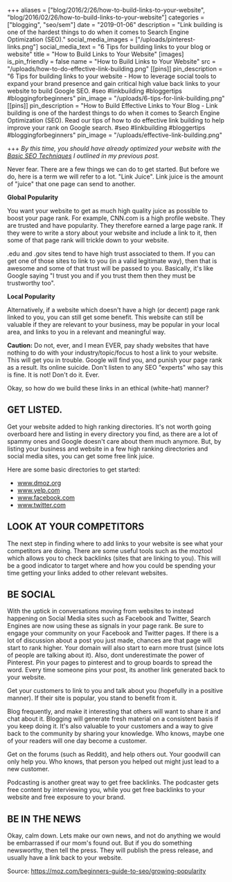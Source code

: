 +++
aliases = ["blog/2016/2/26/how-to-build-links-to-your-website", "blog/2016/02/26/how-to-build-links-to-your-website"]
categories = ["blogging", "seo/sem"]
date = "2019-01-06"
description = "Link building is one of the hardest things to do when it comes to Search Engine Optimization (SEO)."
social_media_images = ["/uploads/pinterest-links.png"]
social_media_text = "6 Tips for building links to your blog or website"
title = "How to Build Links to Your Website"
[images]
is_pin_friendly = false
name = "How to Build Links to Your Website"
src = "/uploads/how-to-do-effective-link-building.png"
[[pins]]
pin_description = "6 Tips for building links to your website - How to leverage social tools to expand your brand presence and gain critical high value back links to your website to build Google SEO. #seo #linkbuilding #bloggertips #bloggingforbeginners"
pin_image = "/uploads/6-tips-for-link-building.png"
[[pins]]
pin_description = "How to Build Effective Links to Your Blog - Link building is one of the hardest things to do when it comes to Search Engine Optimization (SEO). Read our tips of how to do effective link building to help improve your rank on Google search. #seo #linkbuilding #bloggertips #bloggingforbeginners"
pin_image = "/uploads/effective-link-building.png"

+++
_By this time, you should have already optimized your website with the_ [_Basic SEO Techniques_](/blog/introduction-to-seo-and-sem-for-beginners "Basic SEO Techniques") _I outlined in my previous post._

Never fear.  There are a few things we can do to get started.  But before we do, here is a term we will refer to a lot.  "Link Juice".  Link juice is the amount of "juice" that one page can send to another.

**Global Popularity**

You want your website to get as much high quality juice as possible to boost your page rank.  For example, CNN.com is a high profile website. They are trusted and have popularity.  They therefore earned a large page rank.  If they were to write a story about your website and include a link to it, then some of that page rank will trickle down to your website.

.edu and .gov sites tend to have high trust associated to them.  If you can get one of those sites to link to you (in a valid legitimate way), then that is awesome and some of that trust will be passed to you.  Basically, it's like Google saying "I trust you and if you trust them then they must be trustworthy too".

**Local Popularity**

Alternatively, if a website which doesn't have a high (or decent) page rank linked to you, you can still get some benefit. This website can still be valuable if they are relevant to your business, may be popular in your local area, and links to you in a relevant and meaningful way.

**Caution:**  Do not, ever, and I mean EVER, pay shady websites that have nothing to do with your industry/topic/focus to host a link to your website.  This will get you in trouble.  Google will find you, and punish your page rank as a result.  Its online suicide. Don't listen to any SEO "experts" who say this is fine.  It is not!  Don't do it. Ever.

Okay, so how do we build these links in an ethical (white-hat) manner?

## GET LISTED.

Get your website added to high ranking directories.  It's not worth going overboard here and listing in every directory you find, as there are a lot of spammy ones and Google doesn't care about them much anymore.  But, by listing your business and website in a few high ranking directories and social media sites, you can get some free link juice.

Here are some basic directories to get started:

* www.dmoz.org
* www.yelp.com
* www.facebook.com
* www.twitter.com

## LOOK AT YOUR COMPETITORS

The next step in finding where to add links to your website is see what your competitors are doing.  There are some useful tools such as the moztool which allows you to check backlinks (sites that are linking to you).  This will be a good indicator to target where and how you could be spending your time getting your links added to other relevant websites.

## BE SOCIAL

With the uptick in conversations moving from websites to instead happening on Social Media sites such as Facebook and Twitter, Search Engines are now using these as signals in your page rank.  Be sure to engage your community on your Facebook and Twitter pages.  If there is a lot of discussion about a post you just made, chances are that page will start to rank higher.  Your domain will also start to earn more trust (since lots of people are talking about it). Also, dont underestimate the power of Pinterest.  Pin your pages to pinterest and to group boards to spread the word.  Every time someone pins your post, its another link generated back to your website.

Get your customers to link to you and talk about you (hopefully in a positive manner).  If their site is popular, you stand to benefit from it.

Blog frequently, and make it interesting that others will want to share it and chat about it.  Blogging will generate fresh material on a consistent basis if you keep doing it.  It's also valuable to your customers and a way to give back to the community by sharing your knowledge.  Who knows, maybe one of your readers will one day become a customer.

Get on the forums (such as Reddit), and help others out.  Your goodwill can only help you.  Who knows, that person you helped out might just lead to a new customer.

Podcasting is another great way to get free backlinks.  The podcaster gets free content by interviewing you, while you get free backlinks to your website and free exposure to your brand.

## BE IN THE NEWS

Okay, calm down.  Lets make our own news, and not do anything we would be embarrassed if our mom's found out.  But if you do something newsworthy, then tell the press.  They will publish the press release, and usually have a link back to your website.

Source: https://moz.com/beginners-guide-to-seo/growing-popularity
